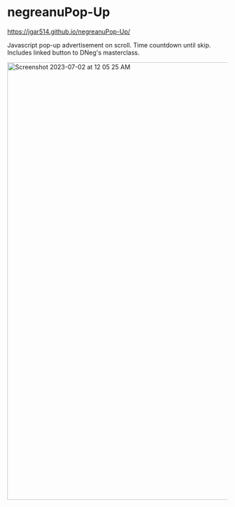 # negreanuPop-Up
https://jgar514.github.io/negreanuPop-Up/

Javascript pop-up advertisement on scroll. Time countdown until skip. Includes linked button to DNeg's masterclass.


<img width="1001" alt="Screenshot 2023-07-02 at 12 05 25 AM" src="https://github.com/Jgar514/negreanuPop-Up/assets/119822971/4433fe3e-6ccb-4cb4-9b52-58b0e8363d38">
